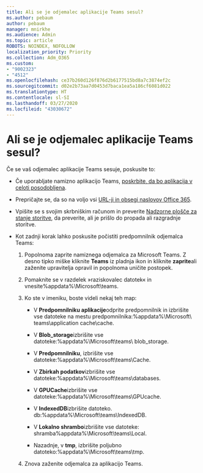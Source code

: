 ```yaml
---
title: Ali se je odjemalec aplikacije Teams sesul?
ms.author: pebaum
author: pebaum
manager: mnirkhe
ms.audience: Admin
ms.topic: article
ROBOTS: NOINDEX, NOFOLLOW
localization_priority: Priority
ms.collection: Adm_O365
ms.custom:
- "9002323"
- "4512"
ms.openlocfilehash: ce37b260d126f876d2b6177515bd8a7c3874ef2c
ms.sourcegitcommit: d02e2b73aa7d0453d7baca1ea5a186cf6081d022
ms.translationtype: HT
ms.contentlocale: sl-SI
ms.lasthandoff: 03/27/2020
ms.locfileid: "43030672"
---
```

# <a name="teams-client-crashing"></a>Ali se je odjemalec aplikacije Teams sesul?

Če se vaš odjemalec aplikacije Teams sesuje, poskusite to:

- Če uporabljate namizno aplikacijo Teams, [poskrbite, da bo aplikacija v celoti posodobljena](https://support.office.com/article/Update-Microsoft-Teams-535a8e4b-45f0-4f6c-8b3d-91bca7a51db1).

- Prepričajte se, da so na voljo vsi [URL-ji in obsegi naslovov Office 365](https://docs.microsoft.com/microsoftteams/connectivity-issues).

- Vpišite se s svojim skrbniškim računom in preverite [Nadzorne plošče za stanje storitve](https://docs.microsoft.com/office365/enterprise/view-service-health), da preverite, ali je prišlo do propada ali razgradnje storitve.

 - Kot zadnji korak lahko poskusite počistiti predpomnilnik odjemalca Teams:

    1.  Popolnoma zaprite namiznega odjemalca za Microsoft Teams. Z desno tipko miške kliknite **Teams** iz pladnja ikon in kliknite **zaprite**ali zaženite upravitelja opravil in popolnoma uničite postopek.

    2.  Pomaknite se v razdelek »raziskovalec datotek« in vnesite%appdata%\Microsoft\teams.

    3.  Ko ste v imeniku, boste videli nekaj teh map:

         - V **Predpomnilniku aplikacije**odprite predpomnilnik in izbrišite vse datoteke na mestu predpomnilnika:%appdata%\Microsoft\ teams\application cache\cache.

        - V **Blob_storage**izbrišite vse datoteke:%appdata%\Microsoft\teams\ blob_storage.

        - V **Predpomnilniku**, izbrišite vse datoteke:%appdata%\Microsoft\teams\Cache.

        - V **Zbirkah podatkov**izbrišite vse datoteke:%appdata%\Microsoft\teams\databases.

        - V **GPUCache**izbrišite vse datoteke:%appdata%\Microsoft\teams\GPUcache.

        - V **IndexedDB**izbrišite datoteko. db:%appdata%\Microsoft\teams\IndexedDB.

        - V **Lokalno shrambo**izbrišite vse datoteke: shramba%appdata%\Microsoft\teams\Local.

        - Nazadnje, v **tmp**, izbrišite poljubno datoteko:%appdata%\Microsoft\teams\tmp.

    4. Znova zaženite odjemalca za aplikacijo Teams.
